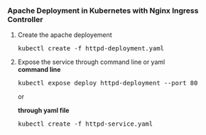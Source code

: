 <h3>Apache Deployment in Kubernetes with Nginx Ingress Controller</h3>

<ol>
  <li>Create the apache deployement</li>
  <pre>kubectl create -f httpd-deployment.yaml</pre>
  <li> Expose the service through command line or yaml </li>
  <b>command line</b>
  <pre>kubectl expose deploy httpd-deployment --port 80</pre>
  <p>or</p>
  <b>through yaml file</b>
  <pre>kubectl create -f httpd-service.yaml</pre>
</ol>
